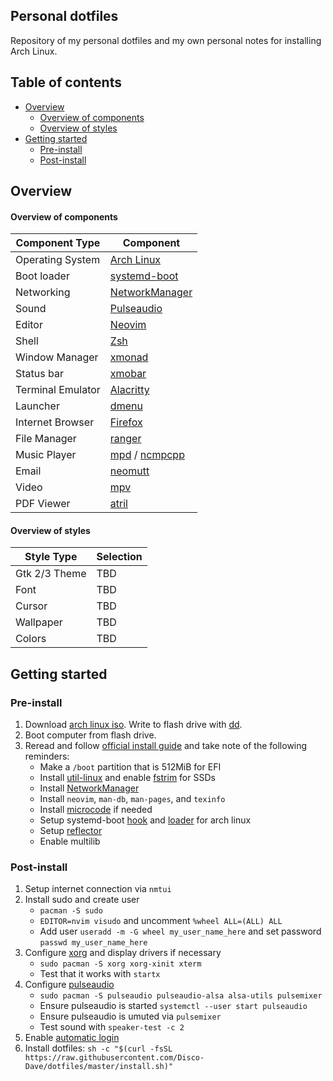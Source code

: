 ## Personal dotfiles
Repository of my personal dotfiles and my own personal notes for installing Arch Linux.

## Table of contents
* [Overview](#overview)
    * [Overview of components](#overview-of-components)
    * [Overview of styles](#overview-of-styles)
* [Getting started](#getting-started)
    * [Pre-install](#pre-install)
    * [Post-install](#post-install)

## Overview
#### Overview of components
| Component Type   | Component                                |
|------------------|------------------------------------------|
| Operating System | [Arch Linux](https://www.archlinux.org/) |
| Boot loader      | [systemd-boot](https://wiki.archlinux.org/index.php/Systemd-boot) |
| Networking       | [NetworkManager](https://wiki.archlinux.org/index.php/NetworkManager) |
| Sound            | [Pulseaudio](https://wiki.archlinux.org/index.php/PulseAudio) |
| Editor           | [Neovim](https://wiki.archlinux.org/index.php/Neovim) |
| Shell            | [Zsh](https://wiki.archlinux.org/index.php/Zsh) |
| Window Manager   | [xmonad](https://wiki.archlinux.org/index.php/Xmonad) |
| Status bar       | [xmobar](https://wiki.archlinux.org/index.php/Xmonad) |
| Terminal Emulator | [Alacritty](https://wiki.archlinux.org/index.php/Alacritty) |
| Launcher         | [dmenu](https://wiki.archlinux.org/index.php/Dmenu) |
| Internet Browser | [Firefox](https://wiki.archlinux.org/index.php/Firefox) |
| File Manager     | [ranger](https://wiki.archlinux.org/index.php/Ranger) |
| Music Player     | [mpd](https://wiki.archlinux.org/index.php/Music_Player_Daemon) / [ncmpcpp](https://wiki.archlinux.org/index.php/Ncmpcpp) |
| Email            | [neomutt](https://wiki.archlinux.org/index.php/Mutt) |
| Video            | [mpv](https://wiki.archlinux.org/index.php/Mpv) |
| PDF Viewer       | [atril](https://www.archlinux.org/packages/community/x86_64/atril/) |

#### Overview of styles
| Style Type | Selection |
|------------|-----------|
| Gtk 2/3 Theme | TBD |
| Font | TBD |
| Cursor | TBD |
| Wallpaper | TBD |
| Colors | TBD |



## Getting started
### Pre-install
1. Download [arch linux iso](https://www.archlinux.org/download/). Write to flash drive with [dd](https://wiki.archlinux.org/index.php/USB_flash_installation_media#Using_dd).
2. Boot computer from flash drive.
3. Reread and follow [official install guide](https://wiki.archlinux.org/index.php/Installation_guide) and take note of the following reminders:
    * Make a `/boot` partition that is 512MiB for EFI
    * Install [util-linux](https://www.archlinux.org/packages/?name=util-linux) and enable [fstrim](https://wiki.archlinux.org/index.php/Solid_state_drive#Periodic_TRIM) for SSDs
    * Install [NetworkManager](https://wiki.archlinux.org/index.php/NetworkManager)
    * Install `neovim`, `man-db`, `man-pages`, and `texinfo`
    * Install [microcode](https://wiki.archlinux.org/index.php/Microcode) if needed
    * Setup systemd-boot [hook](https://wiki.archlinux.org/index.php/Systemd-boot#Automatic_update) and [loader](https://wiki.archlinux.org/index.php/Systemd-boot#Adding_loaders) for arch linux
    * Setup [reflector](https://wiki.archlinux.org/index.php/Reflector)
    * Enable multilib

### Post-install
1. Setup internet connection via `nmtui`
2. Install sudo and create user
    * `pacman -S sudo`
    * `EDITOR=nvim visudo` and uncomment `%wheel ALL=(ALL) ALL`
    * Add user `useradd -m -G wheel my_user_name_here` and set password `passwd my_user_name_here`
3. Configure [xorg](https://wiki.archlinux.org/index.php/Xorg) and display drivers if necessary
    * `sudo pacman -S xorg xorg-xinit xterm`
    * Test that it works with `startx`
4. Configure [pulseaudio](https://wiki.archlinux.org/index.php/PulseAudio#Installation)
    * `sudo pacman -S pulseaudio pulseaudio-alsa alsa-utils pulsemixer`
    * Ensure pulseaudio is started `systemctl --user start pulseaudio`
    * Ensure pulseaudio is umuted via `pulsemixer`
    * Test sound with `speaker-test -c 2`
5. Enable [automatic login](https://wiki.archlinux.org/index.php/Getty#Automatic_login_to_virtual_console)
6. Install dotfiles: `sh -c "$(curl -fsSL https://raw.githubusercontent.com/Disco-Dave/dotfiles/master/install.sh)"`
